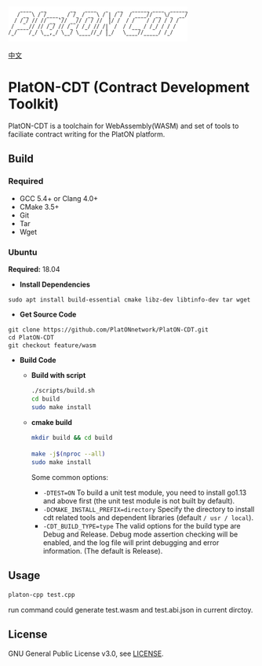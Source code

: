 ![logo](./docs/images/platon-cdt-logo.png)

[中文](./README_cn.md)

# PlatON-CDT (Contract Development Toolkit)

PlatON-CDT is a toolchain for WebAssembly(WASM) and set of tools to faciliate
contract writing for the PlatON platform.

## Build

### Required

- GCC 5.4+ or Clang 4.0+
- CMake 3.5+
- Git
- Tar
- Wget

### Ubuntu

**Required:** 18.04

- **Install Dependencies**

``` shell
sudo apt install build-essential cmake libz-dev libtinfo-dev tar wget
```

- **Get Source Code**

```shell
git clone https://github.com/PlatONnetwork/PlatON-CDT.git
cd PlatON-CDT
git checkout feature/wasm
```

- **Build Code**

  - **Build with script**

    ``` sh
    ./scripts/build.sh
    cd build
    sudo make install
    ```

  - **cmake build**

    ``` sh
    mkdir build && cd build

    make -j$(nproc --all)
    sudo make install
    ```

    Some common options:
    - `-DTEST=ON` To build a unit test module, you need to install go1.13 and above first (the unit test module is not built by default).
    - `-DCMAKE_INSTALL_PREFIX=directory` Specify the directory to install cdt related tools and dependent libraries (default `/ usr / local`).
    - `-CDT_BUILD_TYPE=type` The valid options for the build type are Debug and Release. Debug mode assertion checking will be enabled, and the log file will print debugging and error information. (The default is Release).

## Usage

``` bash
platon-cpp test.cpp
```

run command could generate test.wasm and test.abi.json in current dirctoy.

## License

GNU General Public License v3.0, see [LICENSE](https://github.com/PlatONnetwork/PlatON-CDT/blob/master/LICENSE).
